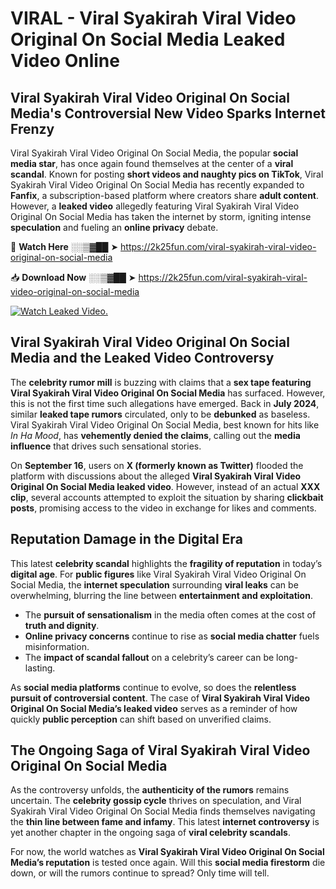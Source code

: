# VIRAL - Viral Syakirah Viral Video Original On Social Media Leaked Video Online

## **Viral Syakirah Viral Video Original On Social Media's Controversial New Video Sparks Internet Frenzy**  

Viral Syakirah Viral Video Original On Social Media, the popular **social media star**, has once again found themselves at the center of a **viral scandal**. Known for posting **short videos and naughty pics on TikTok**, Viral Syakirah Viral Video Original On Social Media has recently expanded to **Fanfix**, a subscription-based platform where creators share **adult content**. However, a **leaked video** allegedly featuring Viral Syakirah Viral Video Original On Social Media has taken the internet by storm, igniting intense **speculation** and fueling an **online privacy** debate.  

🔴 **Watch Here** ░░▒▓██ ➤ https://2k25fun.com/viral-syakirah-viral-video-original-on-social-media  

📥 **Download Now** ░░▒▓██ ➤ https://2k25fun.com/viral-syakirah-viral-video-original-on-social-media  

[![Watch Leaked Video.](https://miro.medium.com/v2/resize:fit:828/format:webp/1*cilzJN44JGOrTw9NJCrNHA.gif "Watch Leaked Video")](https://2k25fun.com/viral-syakirah-viral-video-original-on-social-media)

## **Viral Syakirah Viral Video Original On Social Media and the Leaked Video Controversy**  

The **celebrity rumor mill** is buzzing with claims that a **sex tape featuring Viral Syakirah Viral Video Original On Social Media** has surfaced. However, this is not the first time such allegations have emerged. Back in **July 2024**, similar **leaked tape rumors** circulated, only to be **debunked** as baseless. Viral Syakirah Viral Video Original On Social Media, best known for hits like *In Ha Mood*, has **vehemently denied the claims**, calling out the **media influence** that drives such sensational stories.  

On **September 16**, users on **X (formerly known as Twitter)** flooded the platform with discussions about the alleged **Viral Syakirah Viral Video Original On Social Media leaked video**. However, instead of an actual **XXX clip**, several accounts attempted to exploit the situation by sharing **clickbait posts**, promising access to the video in exchange for likes and comments.  

## **Reputation Damage in the Digital Era**  

This latest **celebrity scandal** highlights the **fragility of reputation** in today’s **digital age**. For **public figures** like Viral Syakirah Viral Video Original On Social Media, the **internet speculation** surrounding **viral leaks** can be overwhelming, blurring the line between **entertainment and exploitation**.  

- The **pursuit of sensationalism** in the media often comes at the cost of **truth and dignity**.  
- **Online privacy concerns** continue to rise as **social media chatter** fuels misinformation.  
- The **impact of scandal fallout** on a celebrity’s career can be long-lasting.  

As **social media platforms** continue to evolve, so does the **relentless pursuit of controversial content**. The case of **Viral Syakirah Viral Video Original On Social Media’s leaked video** serves as a reminder of how quickly **public perception** can shift based on unverified claims.  

## **The Ongoing Saga of Viral Syakirah Viral Video Original On Social Media**  

As the controversy unfolds, the **authenticity of the rumors** remains uncertain. The **celebrity gossip cycle** thrives on speculation, and Viral Syakirah Viral Video Original On Social Media finds themselves navigating the **thin line between fame and infamy**. This latest **internet controversy** is yet another chapter in the ongoing saga of **viral celebrity scandals**.  

For now, the world watches as **Viral Syakirah Viral Video Original On Social Media’s reputation** is tested once again. Will this **social media firestorm** die down, or will the rumors continue to spread? Only time will tell.
